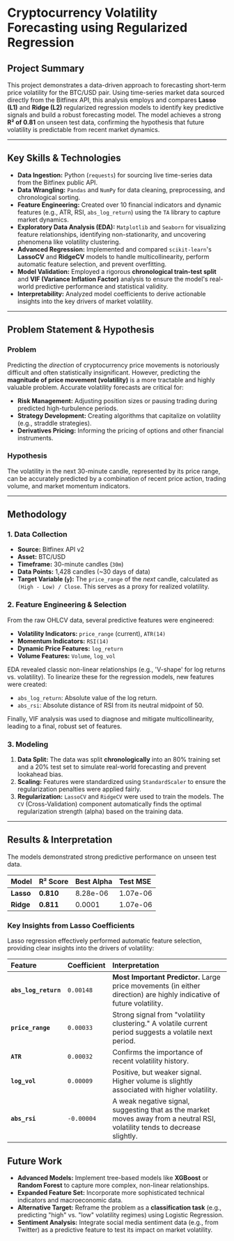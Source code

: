 # Cryptocurrency Volatility Forecasting using Regularized Regression

## Project Summary

This project demonstrates a data-driven approach to forecasting short-term price volatility for the BTC/USD pair. Using time-series market data sourced directly from the Bitfinex API, this analysis employs and compares **Lasso (L1)** and **Ridge (L2)** regularized regression models to identify key predictive signals and build a robust forecasting model. The model achieves a strong **R² of 0.81** on unseen test data, confirming the hypothesis that future volatility is predictable from recent market dynamics.

---

## Key Skills & Technologies

*   **Data Ingestion:** Python (`requests`) for sourcing live time-series data from the Bitfinex public API.
*   **Data Wrangling:** `Pandas` and `NumPy` for data cleaning, preprocessing, and chronological sorting.
*   **Feature Engineering:** Created over 10 financial indicators and dynamic features (e.g., ATR, RSI, `abs_log_return`) using the `TA` library to capture market dynamics.
*   **Exploratory Data Analysis (EDA):** `Matplotlib` and `Seaborn` for visualizing feature relationships, identifying non-stationarity, and uncovering phenomena like volatility clustering.
*   **Advanced Regression:** Implemented and compared `scikit-learn`'s **LassoCV** and **RidgeCV** models to handle multicollinearity, perform automatic feature selection, and prevent overfitting.
*   **Model Validation:** Employed a rigorous **chronological train-test split** and **VIF (Variance Inflation Factor)** analysis to ensure the model's real-world predictive performance and statistical validity.
*   **Interpretability:** Analyzed model coefficients to derive actionable insights into the key drivers of market volatility.

---

## Problem Statement & Hypothesis

### Problem
Predicting the *direction* of cryptocurrency price movements is notoriously difficult and often statistically insignificant. However, predicting the **magnitude of price movement (volatility)** is a more tractable and highly valuable problem. Accurate volatility forecasts are critical for:
- **Risk Management:** Adjusting position sizes or pausing trading during predicted high-turbulence periods.
- **Strategy Development:** Creating algorithms that capitalize on volatility (e.g., straddle strategies).
- **Derivatives Pricing:** Informing the pricing of options and other financial instruments.

### Hypothesis
The volatility in the next 30-minute candle, represented by its price range, can be accurately predicted by a combination of recent price action, trading volume, and market momentum indicators.

---

## Methodology

### 1. Data Collection
- **Source:** Bitfinex API v2
- **Asset:** BTC/USD
- **Timeframe:** 30-minute candles (`30m`)
- **Data Points:** 1,428 candles (~30 days of data)
- **Target Variable (`y`):** The `price_range` of the *next* candle, calculated as `(High - Low) / Close`. This serves as a proxy for realized volatility.

### 2. Feature Engineering & Selection
From the raw OHLCV data, several predictive features were engineered:
- **Volatility Indicators:** `price_range` (current), `ATR(14)`
- **Momentum Indicators:** `RSI(14)`
- **Dynamic Price Features:** `log_return`
- **Volume Features:** `Volume`, `log_vol`

EDA revealed classic non-linear relationships (e.g., 'V-shape' for log returns vs. volatility). To linearize these for the regression models, new features were created:
- `abs_log_return`: Absolute value of the log return.
- `abs_rsi`: Absolute distance of RSI from its neutral midpoint of 50.

Finally, VIF analysis was used to diagnose and mitigate multicollinearity, leading to a final, robust set of features.

### 3. Modeling
1.  **Data Split:** The data was split **chronologically** into an 80% training set and a 20% test set to simulate real-world forecasting and prevent lookahead bias.
2.  **Scaling:** Features were standardized using `StandardScaler` to ensure the regularization penalties were applied fairly.
3.  **Regularization:** `LassoCV` and `RidgeCV` were used to train the models. The `CV` (Cross-Validation) component automatically finds the optimal regularization strength (alpha) based on the training data.

---

## Results & Interpretation

The models demonstrated strong predictive performance on unseen test data.

| Model | R² Score | Best Alpha | Test MSE |
| :--- | :--- | :--- | :--- |
| **Lasso** | **0.810** | 8.28e-06 | 1.07e-06 |
| **Ridge** | **0.811** | 0.0001 | 1.07e-06 |

### Key Insights from Lasso Coefficients
Lasso regression effectively performed automatic feature selection, providing clear insights into the drivers of volatility:

| Feature | Coefficient | Interpretation |
| :--- | :--- | :--- |
| **`abs_log_return`** | `0.00148` | **Most Important Predictor.** Large price movements (in either direction) are highly indicative of future volatility. |
| **`price_range`** | `0.00033` | Strong signal from "volatility clustering." A volatile current period suggests a volatile next period. |
| **`ATR`** | `0.00032` | Confirms the importance of recent volatility history. |
| **`log_vol`** | `0.00009` | Positive, but weaker signal. Higher volume is slightly associated with higher volatility. |
| **`abs_rsi`** | `-0.00004` | A weak negative signal, suggesting that as the market moves away from a neutral RSI, volatility tends to decrease slightly. |


## Future Work

- **Advanced Models:** Implement tree-based models like **XGBoost** or **Random Forest** to capture more complex, non-linear relationships.
- **Expanded Feature Set:** Incorporate more sophisticated technical indicators and macroeconomic data.
- **Alternative Target:** Reframe the problem as a **classification task** (e.g., predicting "high" vs. "low" volatility regimes) using Logistic Regression.
- **Sentiment Analysis:** Integrate social media sentiment data (e.g., from Twitter) as a predictive feature to test its impact on market volatility.
